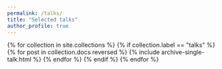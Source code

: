 ```yaml
---
permalink: /talks/
title: "Selected talks"
author_profile: true
---
```


{% for collection in site.collections %}
{% if collection.label == "talks" %}
  {% for post in collection.docs reversed %}
      {% include archive-single-talk.html %}
  {% endfor %}
{% endif %}
{% endfor %}


